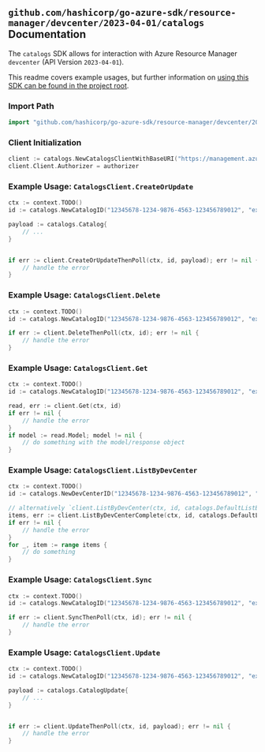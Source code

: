 
## `github.com/hashicorp/go-azure-sdk/resource-manager/devcenter/2023-04-01/catalogs` Documentation

The `catalogs` SDK allows for interaction with Azure Resource Manager `devcenter` (API Version `2023-04-01`).

This readme covers example usages, but further information on [using this SDK can be found in the project root](https://github.com/hashicorp/go-azure-sdk/tree/main/docs).

### Import Path

```go
import "github.com/hashicorp/go-azure-sdk/resource-manager/devcenter/2023-04-01/catalogs"
```


### Client Initialization

```go
client := catalogs.NewCatalogsClientWithBaseURI("https://management.azure.com")
client.Client.Authorizer = authorizer
```


### Example Usage: `CatalogsClient.CreateOrUpdate`

```go
ctx := context.TODO()
id := catalogs.NewCatalogID("12345678-1234-9876-4563-123456789012", "example-resource-group", "devCenterName", "catalogName")

payload := catalogs.Catalog{
	// ...
}


if err := client.CreateOrUpdateThenPoll(ctx, id, payload); err != nil {
	// handle the error
}
```


### Example Usage: `CatalogsClient.Delete`

```go
ctx := context.TODO()
id := catalogs.NewCatalogID("12345678-1234-9876-4563-123456789012", "example-resource-group", "devCenterName", "catalogName")

if err := client.DeleteThenPoll(ctx, id); err != nil {
	// handle the error
}
```


### Example Usage: `CatalogsClient.Get`

```go
ctx := context.TODO()
id := catalogs.NewCatalogID("12345678-1234-9876-4563-123456789012", "example-resource-group", "devCenterName", "catalogName")

read, err := client.Get(ctx, id)
if err != nil {
	// handle the error
}
if model := read.Model; model != nil {
	// do something with the model/response object
}
```


### Example Usage: `CatalogsClient.ListByDevCenter`

```go
ctx := context.TODO()
id := catalogs.NewDevCenterID("12345678-1234-9876-4563-123456789012", "example-resource-group", "devCenterName")

// alternatively `client.ListByDevCenter(ctx, id, catalogs.DefaultListByDevCenterOperationOptions())` can be used to do batched pagination
items, err := client.ListByDevCenterComplete(ctx, id, catalogs.DefaultListByDevCenterOperationOptions())
if err != nil {
	// handle the error
}
for _, item := range items {
	// do something
}
```


### Example Usage: `CatalogsClient.Sync`

```go
ctx := context.TODO()
id := catalogs.NewCatalogID("12345678-1234-9876-4563-123456789012", "example-resource-group", "devCenterName", "catalogName")

if err := client.SyncThenPoll(ctx, id); err != nil {
	// handle the error
}
```


### Example Usage: `CatalogsClient.Update`

```go
ctx := context.TODO()
id := catalogs.NewCatalogID("12345678-1234-9876-4563-123456789012", "example-resource-group", "devCenterName", "catalogName")

payload := catalogs.CatalogUpdate{
	// ...
}


if err := client.UpdateThenPoll(ctx, id, payload); err != nil {
	// handle the error
}
```
